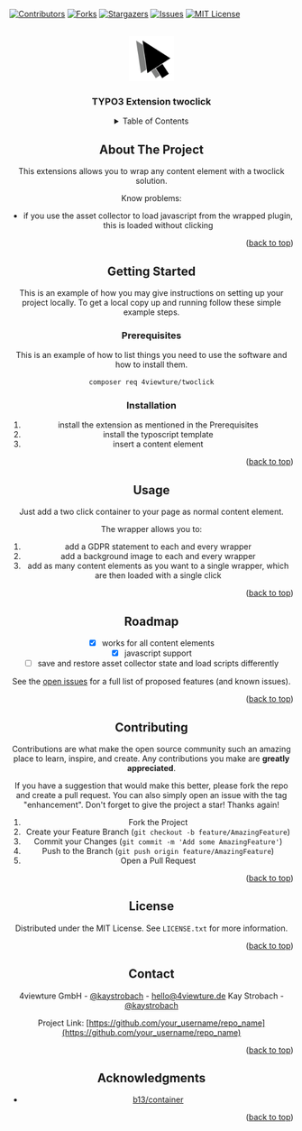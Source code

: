 
<!-- PROJECT SHIELDS -->
<!--
*** I'm using markdown "reference style" links for readability.
*** Reference links are enclosed in brackets [ ] instead of parentheses ( ).
*** See the bottom of this document for the declaration of the reference variables
*** for contributors-url, forks-url, etc. This is an optional, concise syntax you may use.
*** https://www.markdownguide.org/basic-syntax/#reference-style-links
-->
[![Contributors][contributors-shield]][contributors-url]
[![Forks][forks-shield]][forks-url]
[![Stargazers][stars-shield]][stars-url]
[![Issues][issues-shield]][issues-url]
[![MIT License][license-shield]][license-url]



<!-- PROJECT LOGO -->
<br />
<div align="center">
  <a href="https://github.com/othneildrew/Best-README-Template">
    <img src="Resources/Public/Icons/Extension.svg" alt="Logo" width="80" height="80">
  </a>

<h3 align="center">TYPO3 Extension twoclick</h3>

<!-- TABLE OF CONTENTS -->
<details>
  <summary>Table of Contents</summary>
  <ol>
    <li>
      <a href="#about-the-project">About The Project</a>
      <ul>
        <li><a href="#built-with">Built With</a></li>
      </ul>
    </li>
    <li>
      <a href="#getting-started">Getting Started</a>
      <ul>
        <li><a href="#prerequisites">Prerequisites</a></li>
        <li><a href="#installation">Installation</a></li>
      </ul>
    </li>
    <li><a href="#usage">Usage</a></li>
    <li><a href="#roadmap">Roadmap</a></li>
    <li><a href="#contributing">Contributing</a></li>
    <li><a href="#license">License</a></li>
    <li><a href="#contact">Contact</a></li>
    <li><a href="#acknowledgments">Acknowledgments</a></li>
  </ol>
</details>



<!-- ABOUT THE PROJECT -->
## About The Project

This extensions allows you to wrap any content element with a twoclick solution.

Know problems:

* if you use the asset collector to load javascript from the wrapped plugin, this is loaded without clicking

<p align="right">(<a href="#readme-top">back to top</a>)</p>


<!-- GETTING STARTED -->
## Getting Started

This is an example of how you may give instructions on setting up your project locally.
To get a local copy up and running follow these simple example steps.

### Prerequisites

This is an example of how to list things you need to use the software and how to install them.

  ```sh
  composer req 4viewture/twoclick
  ```

### Installation

1. install the extension as mentioned in the Prerequisites
2. install the typoscript template
3. insert a content element

<p align="right">(<a href="#readme-top">back to top</a>)</p>



<!-- USAGE EXAMPLES -->
## Usage

Just add a two click container to your page as normal content element.

The wrapper allows you to:

1. add a GDPR statement to each and every wrapper
2. add a background image to each and every wrapper
3. add as many content elements as you want to a single wrapper, which are then loaded with a single click

<p align="right">(<a href="#readme-top">back to top</a>)</p>



<!-- ROADMAP -->
## Roadmap

- [x] works for all content elements
- [x] javascript support
- [ ] save and restore asset collector state and load scripts differently

See the [open issues](https://github.com/othneildrew/Best-README-Template/issues) for a full list of proposed features (and known issues).

<p align="right">(<a href="#readme-top">back to top</a>)</p>



<!-- CONTRIBUTING -->
## Contributing

Contributions are what make the open source community such an amazing place to learn, inspire, and create. Any contributions you make are **greatly appreciated**.

If you have a suggestion that would make this better, please fork the repo and create a pull request. You can also simply open an issue with the tag "enhancement".
Don't forget to give the project a star! Thanks again!

1. Fork the Project
2. Create your Feature Branch (`git checkout -b feature/AmazingFeature`)
3. Commit your Changes (`git commit -m 'Add some AmazingFeature'`)
4. Push to the Branch (`git push origin feature/AmazingFeature`)
5. Open a Pull Request

<p align="right">(<a href="#readme-top">back to top</a>)</p>



<!-- LICENSE -->
## License

Distributed under the MIT License. See `LICENSE.txt` for more information.

<p align="right">(<a href="#readme-top">back to top</a>)</p>



<!-- CONTACT -->
## Contact

4viewture GmbH - [@kaystrobach](https://twitter.com/4viewture) - hello@4viewture.de
Kay Strobach - [@kaystrobach](https://twitter.com/kaystrobach)

Project Link: [https://github.com/your_username/repo_name](https://github.com/your_username/repo_name)

<p align="right">(<a href="#readme-top">back to top</a>)</p>



<!-- ACKNOWLEDGMENTS -->
## Acknowledgments

* [b13/container](github.com/b13/container)

<p align="right">(<a href="#readme-top">back to top</a>)</p>



<!-- MARKDOWN LINKS & IMAGES -->
<!-- https://www.markdownguide.org/basic-syntax/#reference-style-links -->
[contributors-shield]: https://img.shields.io/github/contributors/4viewture/twoclick
[contributors-url]: https://github.com/4viewture/twoclick/graphs/contributors
[forks-shield]: https://img.shields.io/github/forks/4viewture/twoclick.svg?style=for-the-badge
[forks-url]: https://github.com/4viewture/twoclick/network/members
[stars-shield]: https://img.shields.io/github/stars/4viewture/twoclick.svg?style=for-the-badge
[stars-url]: https://github.com/4viewture/twoclick/stargazers
[issues-shield]: https://img.shields.io/github/issues/4viewture/twoclick.svg?style=for-the-badge
[issues-url]: https://github.com/4viewture/twoclick/issues
[license-shield]: https://img.shields.io/github/license/4viewture/twoclick.svg?style=for-the-badge
[license-url]: https://github.com/4viewture/twoclick/blob/master/LICENSE.txt
[product-screenshot]: images/screenshot.png
